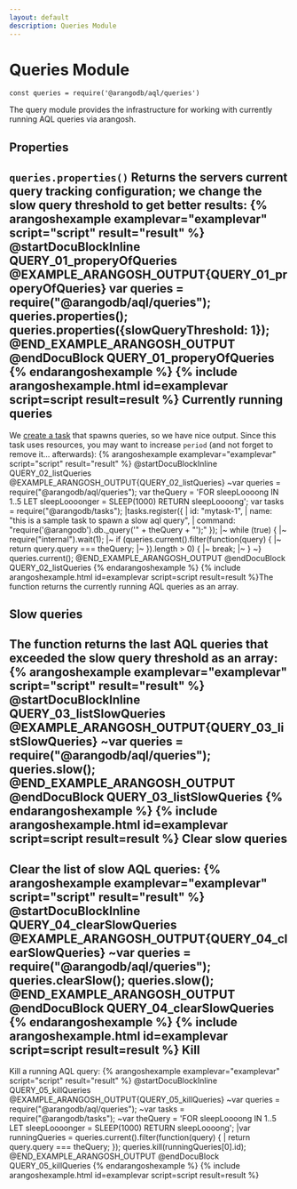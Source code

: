 ```yaml
---
layout: default
description: Queries Module
---
```

Queries Module
==============

`const queries = require('@arangodb/aql/queries')`

The query module provides the infrastructure for working with currently running AQL queries via arangosh.

Properties
----------

`queries.properties()` Returns the servers current query tracking configuration; we change the slow query threshold to get better results:
{% arangoshexample examplevar="examplevar" script="script" result="result" %}
    @startDocuBlockInline QUERY_01_properyOfQueries
    @EXAMPLE_ARANGOSH_OUTPUT{QUERY_01_properyOfQueries}
    var queries = require("@arangodb/aql/queries");
    queries.properties();
    queries.properties({slowQueryThreshold: 1});
    @END_EXAMPLE_ARANGOSH_OUTPUT
    @endDocuBlock QUERY_01_properyOfQueries
{% endarangoshexample %}
{% include arangoshexample.html id=examplevar script=script result=result %}
Currently running queries
-------------------------

We [create a task](appendix-javascriptmodules-tasks.html) that spawns queries, so we have nice output. Since this task
uses resources, you may want to increase `period` (and not forget to remove it... afterwards):
{% arangoshexample examplevar="examplevar" script="script" result="result" %}
    @startDocuBlockInline QUERY_02_listQueries
    @EXAMPLE_ARANGOSH_OUTPUT{QUERY_02_listQueries}
    ~var queries = require("@arangodb/aql/queries");
    var theQuery = 'FOR sleepLoooong IN 1..5 LET sleepLoooonger = SLEEP(1000) RETURN sleepLoooong';
    var tasks = require("@arangodb/tasks");
    |tasks.register({
    |  id: "mytask-1",
    |  name: "this is a sample task to spawn a slow aql query",
    |  command: "require('@arangodb').db._query('" + theQuery + "');"
    });
    |~ while (true) {
    |~   require("internal").wait(1);
    |~   if (queries.current().filter(function(query) {
    |~                           return query.query === theQuery;
    |~                         }).length > 0) {
    |~     break;
    |~   }
    ~}
    queries.current();
    @END_EXAMPLE_ARANGOSH_OUTPUT
    @endDocuBlock QUERY_02_listQueries
{% endarangoshexample %}
{% include arangoshexample.html id=examplevar script=script result=result %}The function returns the currently running AQL queries as an array.

Slow queries
------------

The function returns the last AQL queries that exceeded the slow query threshold as an array:
{% arangoshexample examplevar="examplevar" script="script" result="result" %}
    @startDocuBlockInline QUERY_03_listSlowQueries
    @EXAMPLE_ARANGOSH_OUTPUT{QUERY_03_listSlowQueries}
    ~var queries = require("@arangodb/aql/queries");
    queries.slow();
    @END_EXAMPLE_ARANGOSH_OUTPUT
    @endDocuBlock QUERY_03_listSlowQueries
{% endarangoshexample %}
{% include arangoshexample.html id=examplevar script=script result=result %}
Clear slow queries
------------------

Clear the list of slow AQL queries:
{% arangoshexample examplevar="examplevar" script="script" result="result" %}
    @startDocuBlockInline QUERY_04_clearSlowQueries
    @EXAMPLE_ARANGOSH_OUTPUT{QUERY_04_clearSlowQueries}
    ~var queries = require("@arangodb/aql/queries");
    queries.clearSlow();
    queries.slow();
    @END_EXAMPLE_ARANGOSH_OUTPUT
    @endDocuBlock QUERY_04_clearSlowQueries
{% endarangoshexample %}
{% include arangoshexample.html id=examplevar script=script result=result %}
Kill
----

Kill a running AQL query:
{% arangoshexample examplevar="examplevar" script="script" result="result" %}
    @startDocuBlockInline QUERY_05_killQueries
    @EXAMPLE_ARANGOSH_OUTPUT{QUERY_05_killQueries}
    ~var queries = require("@arangodb/aql/queries");
    ~var tasks = require("@arangodb/tasks");
    ~var theQuery = 'FOR sleepLoooong IN 1..5 LET sleepLoooonger = SLEEP(1000) RETURN sleepLoooong';
    |var runningQueries = queries.current().filter(function(query) {
    |   return query.query === theQuery;
    });
    queries.kill(runningQueries[0].id);
    @END_EXAMPLE_ARANGOSH_OUTPUT
    @endDocuBlock QUERY_05_killQueries
{% endarangoshexample %}
{% include arangoshexample.html id=examplevar script=script result=result %}